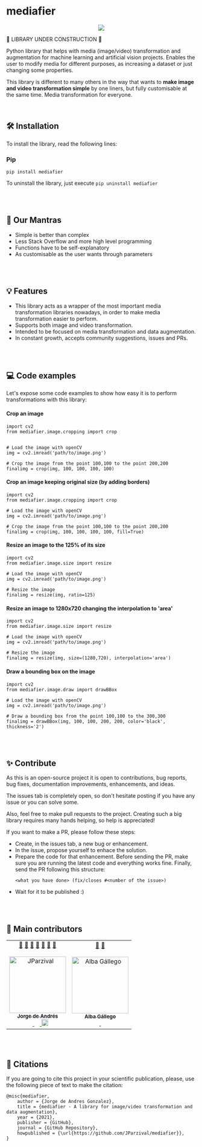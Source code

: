 # mediafier

<p align="center">
  <img src="./images/logo/logo_197.png" hspace="10">
</p>

🔧 LIBRARY UNDER CONSTRUCTION 🔧

Python library that helps with media (image/video) transformation and augmentation for machine learning and artificial vision projects. Enables the user to modify media for different purposes, as increasing a dataset or just changing some properties.

This library is different to many others in the way that wants to **make image and video transformation simple** by one liners, but fully customisable at the same time. Media transformation for everyone.

<br/>

## 🛠️ Installation

To install the library, read the following lines:

### Pip

```
pip install mediafier
```

To uninstall the library, just execute ```pip uninstall mediafier```

<br/>
<br/>

## 🙏 Our Mantras

* Simple is better than complex
* Less Stack Overflow and more high level programming
* Functions have to be self-explanatory
* As customisable as the user wants through parameters

<br/>
<br/>

## 💡 Features

* This library acts as a wrapper of the most important media transformation libraries nowadays, in order to make media transformation easier to perform.
* Supports both image and video transformation.
* Intended to be focused on media transformation and data augmentation.
* In constant growth, accepts community suggestions, issues and PRs.


<br/>
<br/>

## 💻 Code examples

Let's expose some code examples to show how easy it is to perform transformations with this library:

#### Crop an image

```
import cv2
from mediafier.image.cropping import crop


# Load the image with openCV
img = cv2.imread('path/to/image.png')

# Crop the image from the point 100,100 to the point 200,200
finalimg = crop(img, 100, 100, 100, 100)
```

#### Crop an image keeping original size (by adding borders)

```
import cv2
from mediafier.image.cropping import crop

# Load the image with openCV
img = cv2.imread('path/to/image.png')

# Crop the image from the point 100,100 to the point 200,200
finalimg = crop(img, 100, 100, 100, 100, fill=True)
```

#### Resize an image to the 125% of its size

```
import cv2
from mediafier.image.size import resize

# Load the image with openCV
img = cv2.imread('path/to/image.png')

# Resize the image
finalimg = resize(img, ratio=125)
```

#### Resize an image to 1280x720 changing the interpolation to 'area'

```
import cv2
from mediafier.image.size import resize

# Load the image with openCV
img = cv2.imread('path/to/image.png')

# Resize the image
finalimg = resize(img, size=(1280,720), interpolation='area')
```

#### Draw a bounding box on the image

```
import cv2
from mediafier.image.draw import drawBBox

# Load the image with openCV
img = cv2.imread('path/to/image.png')

# Draw a bounding box from the point 100,100 to the 300,300
finalimg = drawBBox(img, 100, 100, 200, 200, color='black', thickness='2')
```

<br/>
<br/>

## ✨ Contribute

As this is an open-source project it is open to contributions, bug reports, bug fixes, documentation improvements, enhancements, and ideas. 

The issues tab is completely open, so don't hesitate posting if you have any issue or you can solve some.

Also, feel free to make pull requests to the project. Creating such a big library requires many hands helping, so help is appreciated!

If you want to make a PR, please follow these steps:

* Create, in the issues tab, a new bug or enhancement.
* In the issue, propose yourself to enhace the solution.
* Prepare the code for that enhancement. Before sending the PR, make sure you are running the latest code and everything works fine. Finally, send the PR following this structure:
  ```
  <what you have done> (fix/closes #<number of the issue>)
  ```
* Wait for it to be published :)

<br/>
<br/>

## 💼 Main contributors

<table>
  <tr>
    <td align="center">
      <a href="" title="Author">👑</a>
      <a href="" title="Reviews the Project">👀</a>
      <a href="" title="Developer">🔧</a>
      <a href="" title="Mantains the project">🚧</a>
      <a href="" title="Answering Questions">💬</a>
      <a href="" title="Makes media">🎨</a> 
      <a href="" title="Documentation">📖</a>
      <br/>
      <br/>
      <!--JParzi-->
      <a href="https://www.jparzival.com">
        <img src="https://avatars.githubusercontent.com/u/33935947?v=4" width="150px;" alt="JParzival"/><br/>
        <sub><b>Jorge de Andrés</b></sub>
      </a>
      <br/>
      <a href='https://linkedin.com/in/jorgedeandres97'>
        <img src='https://image.flaticon.com/icons/png/512/174/174857.png', width="15px;">
      </a>
      <a href='https://github.com/JParzival'>
        <img src='https://github.githubassets.com/images/modules/logos_page/GitHub-Mark.png', width="15px;">
      </a>
      <a href='https://open.spotify.com/user/jorgetenisman?si=4c2473495361400f'>
        <img src='https://c0.klipartz.com/pngpicture/67/313/gratis-png-spotify-podcast-spotify-logo.png', width="18px;">
      </a>
    </td>
    <!--Alba Gállego-->
    <td align="center">
      <a href="" title="Developer">🔧</a>
      <a href="" title="Makes media">🎨</a> 
      <br/>
      <br/>
      <a href="https://github.com/albagallegom">
        <img src="https://avatars.githubusercontent.com/u/84712827?v=4" width="150px;" alt="Alba Gállego"/><br/>
        <sub><b>Alba Gállego</b></sub>
      </a>
      <br/>
      <a href='https://www.linkedin.com/in/alba-g%C3%A1llego-mar%C3%ADn-08227315a/?originalSubdomain=es'>
        <img src='https://image.flaticon.com/icons/png/512/174/174857.png', width="15px;">
      </a>
      <a href='https://github.com/albagallegom'>
        <img src='https://github.githubassets.com/images/modules/logos_page/GitHub-Mark.png', width="15px;">
      </a>
    </td>
  </tr>
</table>

<br/>
<br/>

## 📝 Citations

If you are going to cite this project in your scientific publication, please, use the following piece of text to make the citation:

```
@misc{mediafier,
    author = {Jorge de Andres Gonzalez},
    title = {mediafier - A library for image/video transformation and data augmentation},
    year = {2021},
    publisher = {GitHub},
    journal = {GitHub Repository},
    howpublished = {\url{https://github.com/JParzival/mediafier}},
}
```
